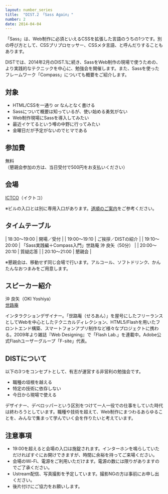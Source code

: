 ```yaml
---
layout: number_series
title:  "DIST.2 「Sass Again」"
number: 2
date: 2014-04-04
---
```


「Sass」は、Web制作に必須といえるCSSを拡張した言語のうちの1つです。別の呼び方として、CSSプリプロセッサー、CSSメタ言語、と呼んだりすることもあります。

DISTでは、2014年2月のDIST.1に続き、SassをWeb制作の現場で使うための、より実践的なテクニックを中心に、勉強会を開催します。また、Sassを使ったフレームワーク「Compass」についても概要をご紹介します。

## 対象

- HTML/CSSを一通り or なんとなく書ける
- Sassについて概要は知っているが、使い始める勇気がない
- Web制作現場にSassを導入してみたい
- 最近イケてるという噂の中野に行ってみたい
- 金曜日だが予定がないのでヒマである

## 参加費

無料  
（懇親会参加の方は、当日受付で500円をお支払いください）

## 会場

[ICTCO](http://ictco.jp/)（イクトコ）

※ビルの入口とは別に専用入口があります。[道順のご案内](http://ceroan.jp/ictco/map.jpg)をご参考ください。

## タイムテーブル

| 18:30～19:00 | 開場／受付 |
| 19:00～19:10 | ご挨拶／DISTの紹介 |
| 19:10～20:00 | 「Sass実践編＋Compass入門」世路庵 沖 良矢（50分） |
| 20:00～20:10 | 質疑応答 |
| 20:10～21:00 | 懇親会 |

※懇親会は、移動せず同じ会場で行います。アルコール、ソフトドリンク、かんたんなおつまみをご用意します。

## スピーカー紹介

沖 良矢（OKI Yoshiya）  
[世路庵](http://ceroan.jp/)

インタラクションデザイナー。「世路庵（せろあん）」を屋号にしたフリーランスとしてWebを中心としたテクニカルディレクション、HTML5/Flashを用いたフロントエンド構築、スマートフォンアプリ制作など様々なプロジェクトに携わる。2009年より雑誌『Web Designing』で「Flash Lab.」を連載中。Adobe公式Flashユーザーグループ「F-site」代表。

## DISTについて

以下の3つをコンセプトとして、有志が運営する非営利の勉強会です。

- 職種の垣根を越える
- 特定の技術に依存しない
- 今日から現場で使える

デザイナー、デベロッパーという区別をつけて一人一役での仕事をしていた時代は終わろうとしています。職種や技術を超えて、Web制作にまつわるあらゆることを、みんなで集まって学んでいく会を作りたいと考えています。

## 注意事項

- 19:00を超えると会場の入口は施錠されます。インターホンを鳴らしていただければすぐにお開けできますが、時間に余裕を持ってご来場ください。
- 会場のWi-Fi、電源をご利用いただけます。電源の数には限りがありますのでご了承ください。
- Ustream配信、写真撮影を予定しています。撮影NGの方は事前にお申し出ください。
- 後片付けにご協力をお願いします。
